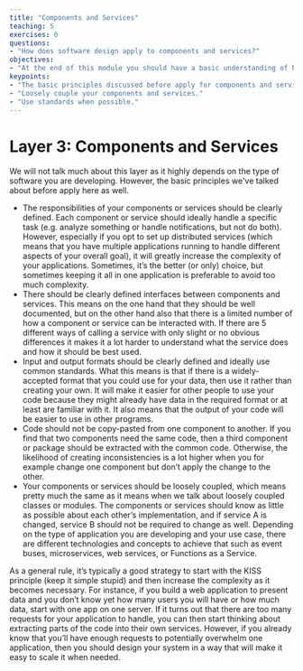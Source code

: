```yaml
---
title: "Components and Services"
teaching: 5
exercises: 0
questions:
- "How does software design apply to components and services?"
objectives:
- "At the end of this module you should have a basic understanding of how to design components and services."
keypoints:
- "The basic principles discussed before apply for components and services as well."
- "Loosely couple your components and services."
- "Use standards when possible."
---
```


# Layer 3: Components and Services

We will not talk much about this layer as it highly depends on the type of software you are developing. However, the basic principles we've talked about before apply here as well.

- The responsibilities of your components or services should be clearly defined. Each component or service should ideally handle a specific task (e.g. analyze something or handle notifications, but not do both). However, especially if you opt to set up distributed services (which means that you have multiple applications running to handle different aspects of your overall goal), it will greatly increase the complexity of your applications. Sometimes, it’s the better (or only) choice, but sometimes keeping it all in one application is preferable to avoid too much complexity.
- There should be clearly defined interfaces between components and services. This means on the one hand that they should be well documented, but on the other hand also that there is a limited number of how a component or service can be interacted with. If there are 5 different ways of calling a service with only slight or no obvious differences it makes it a lot harder to understand what the service does and how it should be best used.
- Input and output formats should be clearly defined and ideally use common standards. What this means is that if there is a widely-accepted format that you could use for your data, then use it rather than creating your own. It will make it easier for other people to use your code because they might already have data in the required format or at least are familiar with it. It also means that the output of your code will be easier to use in other programs. 
- Code should not be copy-pasted from one component to another. If you find that two components need the same code, then a third component or package should be extracted with the common code. Otherwise, the likelihood of creating inconsistencies is a lot higher when you for example change one component but don’t apply the change to the other.
- Your components or services should be loosely coupled, which means pretty much the same as it means when we talk about loosely coupled classes or modules. The components or services should know as little as possible about each other’s implementation, and if service A is changed, service B should not be required to change as well. Depending on the type of application you are developing and your use case, there are different technologies and concepts to achieve that such as event buses, microservices, web services, or Functions as a Service.

As a general rule, it’s typically a good strategy to start with the KISS principle (keep it simple stupid) and then increase the complexity as it becomes necessary. For instance, if you build a web application to present data and you don’t know yet how many users you will have or how much data, start with one app on one server. If it turns out that there are too many requests for your application to handle, you can then start thinking about extracting parts of the code into their own services. However, if you already know that you’ll have enough requests to potentially overwhelm one application, then you should design your system in a way that will make it easy to scale it when needed. 
